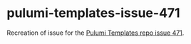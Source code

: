 # pulumi-templates-issue-471
Recreation of issue for the [Pulumi Templates repo issue 471](https://github.com/pulumi/templates/issues/471).

